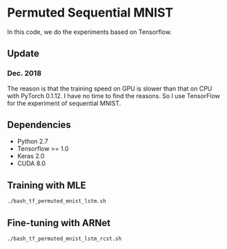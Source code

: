 # Permuted Sequential MNIST

In this code, we do the experiments based on Tensorflow.

## Update
### Dec. 2018
The reason is that the training speed on GPU is slower than that on CPU with PyTorch 0.1.12. I have no time to find the reasons. So I use TensorFlow for the experiment of sequential MNIST.

## Dependencies
 - Python 2.7
 - Tensorflow >= 1.0
 - Keras 2.0
 - CUDA 8.0

## Training with MLE
```bash
./bash_tf_permuted_mnist_lstm.sh
```

## Fine-tuning with ARNet
```bash
./bash_tf_permuted_mnist_lstm_rcst.sh
```


